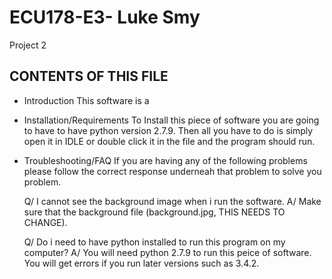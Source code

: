 ECU178-E3- Luke Smy
==========
Project 2 

CONTENTS OF THIS FILE
---------------------
 * Introduction
      This software is a 
 * Installation/Requirements
      To Install this piece of software you are going to have to have python version 2.7.9. Then all you have to do is simply open it in IDLE or double click it in the file and the program should run. 
 * Troubleshooting/FAQ
      If you are having any of the following problems please follow the correct response underneah that problem to          solve you problem.
      
      Q/ I cannot see the background image when i run the software.
      A/ Make sure that the background file (background.jpg, THIS NEEDS TO CHANGE).
      
      Q/ Do i need to have python installed to run this program on my computer? 
      A/ You will need python 2.7.9 to run this peice of software. You will get errors if you run later versions such       as 3.4.2.
      

      
            

